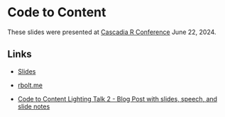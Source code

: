 # Code to Content 

These slides were presented at [Cascadia R Conference](https://cascadiarconf.com/) June 22, 2024. 

## Links

* [Slides](https://2024-codetocontent.netlify.app/#/title-slide)

* [rbolt.me](https://www.rbolt.me/)

* [Code to Content Lighting Talk 2 - Blog Post with slides, speech, and slide notes](https://www.rbolt.me/blog/technical-blog/posts/20240612-original-codetocontentslides2/)